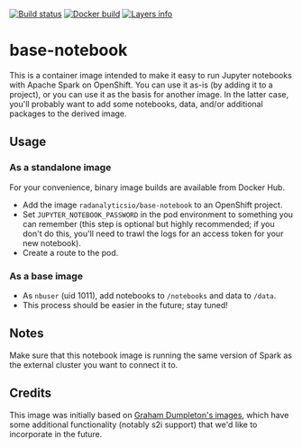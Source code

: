 [![Build status](https://travis-ci.org/radanalyticsio/base-notebook.svg?branch=master)](https://travis-ci.org/radanalyticsio/base-notebook)
[![Docker build](https://img.shields.io/docker/automated/radanalyticsio/base-notebook.svg)](https://hub.docker.com/r/radanalyticsio/base-notebook)
[![Layers info](https://images.microbadger.com/badges/image/radanalyticsio/base-notebook.svg)](https://microbadger.com/images/radanalyticsio/base-notebook)

# base-notebook

This is a container image intended to make it easy to run Jupyter notebooks with Apache Spark on OpenShift. You can use it as-is (by adding it to a project), or you can use it as the basis for another image. In the latter case, you'll probably want to add some notebooks, data, and/or additional packages to the derived image.

## Usage

### As a standalone image

For your convenience, binary image builds are available from Docker Hub.

* Add the image `radanalyticsio/base-notebook` to an OpenShift project.
* Set `JUPYTER_NOTEBOOK_PASSWORD` in the pod environment to something you can remember (this step is optional but highly recommended; if you don't do this, you'll need to trawl the logs for an access token for your new notebook).
* Create a route to the pod.

### As a base image

* As `nbuser` (uid 1011), add notebooks to `/notebooks` and data to `/data`.
* This process should be easier in the future; stay tuned!

## Notes

Make sure that this notebook image is running the same version of Spark as the external cluster you want to connect it to.

## Credits

This image was initially based on [Graham Dumpleton's images](https://github.com/getwarped/jupyter-stacks), which have some additional functionality (notably s2i support) that we'd like to incorporate in the future.
